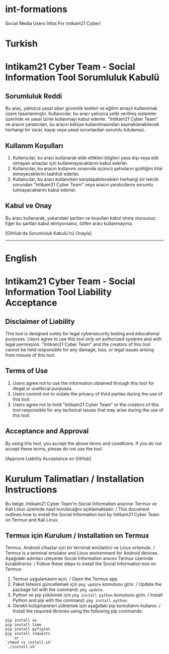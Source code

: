 # int-formations
Social Media Users İnfos For intikam21 Cyber/

# Turkish

# Intikam21 Cyber Team - Social Information Tool Sorumluluk Kabulü

## Sorumluluk Reddi
Bu araç, yalnızca yasal siber güvenlik testleri ve eğitim amaçlı kullanılmak üzere tasarlanmıştır. Kullanıcılar, bu aracı yalnızca yetki verilmiş sistemler üzerinde ve yasal izinle kullanmayı kabul ederler. "Intikam21 Cyber Team" ve aracın yaratıcıları, bu aracın kötüye kullanılmasından kaynaklanabilecek herhangi bir zarar, kayıp veya yasal sorunlardan sorumlu tutulamaz.

## Kullanım Koşulları
1. Kullanıcılar, bu aracı kullanarak elde ettikleri bilgileri yasa dışı veya etik olmayan amaçlar için kullanmayacaklarını kabul ederler.
2. Kullanıcılar, bu aracın kullanımı sırasında üçüncü şahısların gizliliğini ihlal etmeyeceklerini taahhüt ederler.
3. Kullanıcılar, bu aracı kullanırken karşılaşabilecekleri herhangi bir teknik sorundan "Intikam21 Cyber Team" veya aracın yaratıcılarını sorumlu tutmayacaklarını kabul ederler.

## Kabul ve Onay
Bu aracı kullanarak, yukarıdaki şartları ve koşulları kabul etmiş olursunuz. Eğer bu şartları kabul etmiyorsanız, lütfen aracı kullanmayınız.

[GitHub'da Sorumluluk Kabulü'nü Onayla]

----------------------------------------

# English

# Intikam21 Cyber Team - Social Information Tool Liability Acceptance

## Disclaimer of Liability
This tool is designed solely for legal cybersecurity testing and educational purposes. Users agree to use this tool only on authorized systems and with legal permission. "Intikam21 Cyber Team" and the creators of this tool cannot be held responsible for any damage, loss, or legal issues arising from misuse of this tool.

## Terms of Use
1. Users agree not to use the information obtained through this tool for illegal or unethical purposes.
2. Users commit not to violate the privacy of third parties during the use of this tool.
3. Users agree not to hold "Intikam21 Cyber Team" or the creators of this tool responsible for any technical issues that may arise during the use of this tool.

## Acceptance and Approval
By using this tool, you accept the above terms and conditions. If you do not accept these terms, please do not use the tool.

[Approve Liability Acceptance on GitHub]

# Kurulum Talimatları / Installation Instructions

Bu belge, Intikam21 Cyber Team'in Social Information aracının Termux ve Kali Linux üzerinde nasıl kurulacağını açıklamaktadır. / This document outlines how to install the Social Information tool by Intikam21 Cyber Team on Termux and Kali Linux.

## Termux için Kurulum / Installation on Termux

Termux, Android cihazlar için bir terminal emülatörü ve Linux ortamıdır. / Termux is a terminal emulator and Linux environment for Android devices. Aşağıdaki adımları izleyerek Social Information aracını Termux üzerinde kurabilirsiniz: / Follow these steps to install the Social Information tool on Termux:

1. Termux uygulamasını açın. / Open the Termux app.
2. Paket listesini güncellemek için `pkg update` komutunu girin. / Update the package list with the command: `pkg update`.
3. Python ve pip yüklemek için `pkg install python` komutunu girin. / Install Python and pip with the command: `pkg install python`.
4. Gerekli kütüphaneleri yüklemek için aşağıdaki pip komutlarını kullanın: / Install the required libraries using the following pip commands:
````pip install googleapiclient
pip install os
pip install time
pip install pyfiglet
pip install requests
````or :
`chmod +x install.sh`
`./install.sh`
